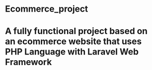 # Ecommerce_project

# A fully functional project based on an ecommerce website that uses PHP Language with Laravel Web Framework 
